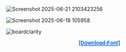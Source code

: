![Screenshot 2025-06-21 2103423256](https://github.com/user-attachments/assets/fd9a3eb8-514b-4885-9482-50fe5fe90f9c)

![Screenshot 2025-06-18 105958](https://github.com/user-attachments/assets/ba4d91a8-489b-4cc0-a262-5eefbb1eb936)

![boardclarity](https://github.com/user-attachments/assets/ebbef314-f950-4f9e-a210-e91d3982cafe)

</p><p align="center">
  <a href="https://mega.nz/folder/a8dylBaB#aLfJ16z5jaeQs9sEhPkLHQ" 
     style="text-decoration-line: underline; 
            text-decoration-style: double; 
            text-decoration-color: #0366d6; 
            color: #0366d6;
            font-weight: 600;
            font-family: Arial, sans-serif;">
    [Download-Font]
  </a>
</p>
